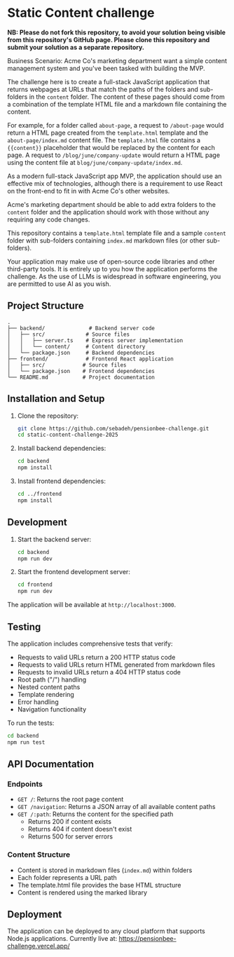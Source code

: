 # Static Content challenge

**NB: Please do not fork this repository, to avoid your solution being visible from this repository's GitHub page. Please clone this repository and submit your solution as a separate repository.**

Business Scenario: Acme Co's marketing department want a simple content management system and you've been tasked with building the MVP.

The challenge here is to create a full-stack JavaScript application that returns webpages at URLs that match the paths of the folders and sub-folders in the `content` folder. The content of these pages should come from a combination of the template HTML file and a markdown file containing the content.

For example, for a folder called `about-page`, a request to `/about-page` would return a HTML page created from the `template.html` template and the `about-page/index.md` content file. The `template.html` file contains a `{{content}}` placeholder that would be replaced by the content for each page. A request to `/blog/june/company-update` would return a HTML page using the content file at `blog/june/company-update/index.md`.

As a modern full-stack JavaScript app MVP, the application should use an effective mix of technologies, although there is a requirement to use React on the front-end to fit in with Acme Co's other websites.

Acme's marketing department should be able to add extra folders to the `content` folder and the application should work with those without any requiring any code changes.

This repository contains a `template.html` template file and a sample `content` folder with sub-folders containing `index.md` markdown files (or other sub-folders).

Your application may make use of open-source code libraries and other third-party tools. It is entirely up to you how the application performs the challenge. As the use of LLMs is widespread in software engineering, you are permitted to use AI as you wish.

## Project Structure

```
.
├── backend/              # Backend server code
│   ├── src/             # Source files
│   │   ├── server.ts    # Express server implementation
│   │   └── content/     # Content directory
│   └── package.json     # Backend dependencies
├── frontend/            # Frontend React application
│   ├── src/            # Source files
│   └── package.json    # Frontend dependencies
└── README.md           # Project documentation
```

## Installation and Setup

1. Clone the repository:

   ```bash
   git clone https://github.com/sebadeh/pensionbee-challenge.git
   cd static-content-challenge-2025
   ```

2. Install backend dependencies:

   ```bash
   cd backend
   npm install
   ```

3. Install frontend dependencies:
   ```bash
   cd ../frontend
   npm install
   ```

## Development

1. Start the backend server:

   ```bash
   cd backend
   npm run dev
   ```

2. Start the frontend development server:
   ```bash
   cd frontend
   npm run dev
   ```

The application will be available at `http://localhost:3000`.

## Testing

The application includes comprehensive tests that verify:

- Requests to valid URLs return a 200 HTTP status code
- Requests to valid URLs return HTML generated from markdown files
- Requests to invalid URLs return a 404 HTTP status code
- Root path ("/") handling
- Nested content paths
- Template rendering
- Error handling
- Navigation functionality

To run the tests:

```bash
cd backend
npm run test
```

## API Documentation

### Endpoints

- `GET /`: Returns the root page content
- `GET /navigation`: Returns a JSON array of all available content paths
- `GET /:path`: Returns the content for the specified path
  - Returns 200 if content exists
  - Returns 404 if content doesn't exist
  - Returns 500 for server errors

### Content Structure

- Content is stored in markdown files (`index.md`) within folders
- Each folder represents a URL path
- The template.html file provides the base HTML structure
- Content is rendered using the marked library

## Deployment

The application can be deployed to any cloud platform that supports Node.js applications.
Currently live at: https://pensionbee-challenge.vercel.app/
